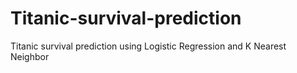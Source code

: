 # Titanic-survival-prediction
Titanic survival prediction using Logistic Regression and K Nearest Neighbor
